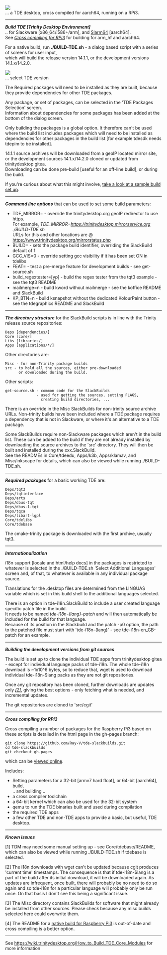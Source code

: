 [<img src="https://ray-v.github.io/TDE-aarch64-gui.png">](https://ray-v.github.io/TDE-aarch64-gui.png "TDE desktop")  
... a TDE desktop, cross compiled for aarch64, running on a RPi3.

---
***Build TDE [Trinity Desktop Environment]***  
.. for Slackware [x86_64/i586+/arm], and [Slarm64](http://slarm64.org/download.html) [aarch64].  
See [*Cross compiling for RPi3*](#xcompiling) for building for arm_hf and aarch64.

For a native build, run **./BUILD-TDE.sh** - a dialog based script with a series of screens for user input,  
which will build the release version 14.1.1, or the development versions 14.1.x/14.2.0.

[<img src="https://ray-v.github.io/TDE-version.png">](https://ray-v.github.io/TDE-version.png "TDE version")  
... select TDE version

The Required packages will need to be installed as they are built, because they provide dependencies for other TDE packages.

Any package, or set of packages, can be selected in the 'TDE Packages Selection' screen.  
Information about dependencies for some packages has been added at the bottom of the dialog screen.

Only building the packages is a global option. It therefore can't be used where the build list includes packages which will need to be installed as dependencies for other packages in the build list [for example tdesdk needs tdepim to be installed].

14.1.1 source archives will be downloaded from a geoIP located mirror site, or the development sources 14.1.x/14.2.0 cloned or updated from trinitydesktop gitea.  
Downloading can be done pre-build [useful for an off-line build], or during the build.

If you're curious about what this might involve, [take a look at a sample build set up](https://ray-v.github.io/A_typical_TDE_SlackBuild.html).

---

***Command line options*** that can be used to set some build parameters:
* TDE_MIRROR= - override the trinitydesktop.org geoIP redirector to use https.  
   For example, *TDE_MIRROR=https://trinitydesktop.mirrorservice.org ./BUILD-TDE.sh*  
URLs for this and other locations are @ https://www.trinitydesktop.org/mirrorstatus.php
* BUILD= - sets the package build identifier, overriding the SlackBuild default of 1
* GCC_VIS=0 - override setting gcc visibility if it has been set ON in tdelibs
* FEAT= - test a pre-merge feature for development builds - see get-source.sh
* build_regextester=[yp] - build the regex tester from the tqt3 example - see the tqt3 README
* mailmerge=n - build kword without mailmerge - see the koffice README and SlackBuild
* KP_BTN=n - build ksnapshot without the dedicated KolourPaint button - see the tdegraphics README and SlackBuild

---

***The directory structure*** for the SlackBuild scripts is in line with the Trinity release source repositories:  
```
Deps [dependencies/]
Core [core/]
Libs [libraries/]
Apps [applications/*/]
```
Other directories are:  
```
Misc - for non-Trinity package builds
src - to hold all the sources, either pre-downloaded
      or downloaded during the build.
```
Other scripts:  
```
get-source.sh - common code for the SlackBuilds
              - used for getting the sources, setting FLAGS,
                creating build directories, ...
```
There is an override in the Misc SlackBuilds for non-trinity source archive URLs. Non-trinity builds have been included where a TDE package requires a dependency that is not in Slackware, or where it's an alternative to a TDE package.

Some SlackBuilds require non-Slackware packages which aren't in the build list. These can be added to the build if they are not already installed by downloading the source archives to the 'src' directory. They will then be built and installed during the xxx.SlackBuild.   
See the READMEs in Core/tdeedu, Apps/k3b, Apps/klamav, and Misc/inkscape for details, which can also be viewed while running ./BUILD-TDE.sh.

---

***Required packages*** for a basic working TDE are:  
```
Deps/tqt3
Deps/tqtinterface
Deps/arts
Deps/dbus-tqt
Deps/dbus-1-tqt
Deps/tqca
Deps/libart-lgpl
Core/tdelibs
Core/tdebase
```
The cmake-trinity package is downloaded with the first archive, usually tqt3.

---

***Internationalization***

i18n support [locale and html/help docs] in the packages is restricted to whatever is selected in the ./BUILD-TDE.sh 'Select Additional Languages' screen and, of that, to whatever is available in any individual package source.

Translations for the .desktop files are determined from the LINGUAS variable which is set in this build shell to the additional languages selected.

There is an option in tde-i18n.SlackBuild to include a user created language specific patch file in the build.  
It needs to be named *tde-i18n-{lang}-patch* and will then automatically be included for the build for that language.  
Because of its position in the Slackbuild and the patch -p0 option, the path to the patched file must start with 'tde-i18n-{lang}' - see tde-i18n-en_GB-patch for an example.

---

***Building the development versions from git sources***

The build is set up to clone the individual TDE apps from trinitydesktop gitea - except for individual language packs of tde-i18n. The whole tde-i18n download is ~1x10^6 bytes, so to reduce that, wget is used to download individual tde-i18n-$lang packs as they are not git repositories.

Once any git repository has been cloned, further downloads are updates only [*[2]*](#git_updates), giving the best options - only fetching what is needed, and incremental updates.

The git repositories are cloned to 'src/cgit'

---
<a id="xcompiling"></a>***Cross compiling for RPi3***

Cross compiling a number of packages for the Raspberry Pi3 based on these scripts is detailed in the html page in the gh-pages branch:
```
git clone https://github.com/Ray-V/tde-slackbuilds.git  
cd tde-slackbuilds  
git checkout gh-pages
```

which can be [viewed online](https://ray-v.github.io/tde-slackbuilds/cross-compiling-TDE-for-the-RPi3.html).

Includes:
* Setting parameters for a 32-bit [armv7 hard float], or 64-bit [aarch64], build,  
   .. and building ..
*  a cross compiler toolchain
*  a 64-bit kernel which can also be used for the 32-bit system
*  qemu to run the TDE binaries built and used during compilation
*  the required TDE apps
*  a few other TDE and non-TDE apps to provide a basic, but useful, TDE desktop.

---

***Known issues***

[1] TDM may need some manual setting up - see Core/tdebase/README, which can also be viewed while running ./BUILD-TDE.sh if tdebase is selected.

<a id="git_updates"></a>[2] The i18n downloads with wget can't be updated because cgit produces 'current time' timestamps. The consequence is that if tde-i18n-$lang is a part of the build after its initial download, it will be downloaded again. As updates are infrequent, once built, there will probably be no need to do so again and so tde-i18n for a particular language will probably only be run once. On that basis I don't see this being a significant issue.

[3] The Misc directory contains SlackBuilds for software that might already be installed from other sources. Please check because any misc builds selected here could overwrite them.

[4] The README for a [native build for Raspberry Pi3](./README-Raspberry-Pi3.md) is out-of-date and cross compiling is a better option.

---

See https://wiki.trinitydesktop.org/How_to_Build_TDE_Core_Modules for more information


